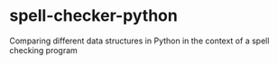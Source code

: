 # spell-checker-python
Comparing different data structures in Python in the context of a spell checking program
